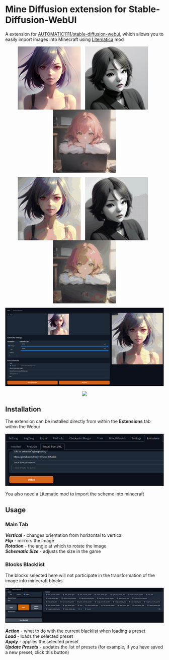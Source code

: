 # Mine Diffusion extension for Stable-Diffusion-WebUI

A extension for [AUTOMATIC1111/stable-diffusion-webui](https://github.com/AUTOMATIC1111/stable-diffusion-webui), which allows you to easily import images into Minecraft using [Litematica](https://www.curseforge.com/minecraft/mc-mods/litematica) mod

<p align="center">
    <img src="README_images/1_1.png" valign="middle" style="height:200px;margin-right:10px"/>
    <img src="README_images/2_1.png" valign="middle" style="height:200px;margin-right:10px"/>
    <img src="README_images/3_1.png" valign="middle" style="height:200px"/>
</p>
<p align="center">
    <img src="README_images/1_2.png" valign="middle" style="height:200px;margin-right:10px"/>
    <img src="README_images/2_2.png" valign="middle" style="height:200px;margin-right:10px"/>
    <img src="README_images/3_2.png" valign="middle" style="height:200px"/>
</p>
<p align="center">
    <img src="README_images/main.png" valign="middle" style="width:630px;"/>
</p>

<p align="center">
    <img src="README_images/demo.gif" valign="middle" style="width:630px;"/>
</p>

## Installation

The extension can be installed directly from within the **Extensions** tab within the Webui

<img src="README_images/installation.png"/>

You also need a Litematic mod to import the scheme into minecraft

## Usage

### __Main Tab__
*__Vertical__* - changes orientation from horizontal to vertical  
*__Flip__* - mirrors the image  
*__Rotation__* - the angle at which to rotate the image  
*__Schematic Size__* - adjusts the size in the game

### __Blocks Blacklist__

The blocks selected here will not participate in the transformation of the image into minecraft blocks

<img src="README_images/blacklist.png"/>

*__Action__* - what to do with the current blacklist when loading a preset  
*__Load__* - loads the selected preset  
*__Apply__* - applies the selected preset  
*__Update Presets__* - updates the list of presets (for example, if you have saved a new preset, click this button)